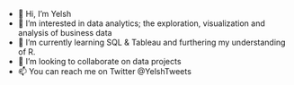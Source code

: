 - 👋 Hi, I’m Yelsh
- 👀 I’m interested in data analytics; the exploration, visualization and analysis of business data
- 🌱 I’m currently learning SQL & Tableau and furthering my understanding of R. 
- 💞️ I’m looking to collaborate on data projects
- 📫 You can reach me on Twitter @YelshTweets 

<!---
yelshg/yelshg is a ✨ special ✨ repository because its `README.md` (this file) appears on your GitHub profile.
You can click the Preview link to take a look at your changes.
--->
